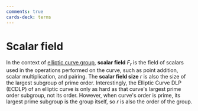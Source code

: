 ```yaml
---
comments: true
cards-deck: terms
---
```


# Scalar field []()

In the context of [elliptic curve group](elliptic_curve_group.md), **scalar field** $F_r$ is the field of scalars used in the
operations performed on the curve, such as point addition, scalar multiplication, and pairing. The **scalar field size** $r$ is also
the size of the largest subgroup of prime order. Interestingly, the Elliptic Curve DLP (ECDLP) of an elliptic curve is only as hard as
that curve's largest prime order subgroup, not its order. However, when curve's order is prime, its largest prime subgroup is the group
itself, so $r$ is also the order of the group.

[](1724491189861)
